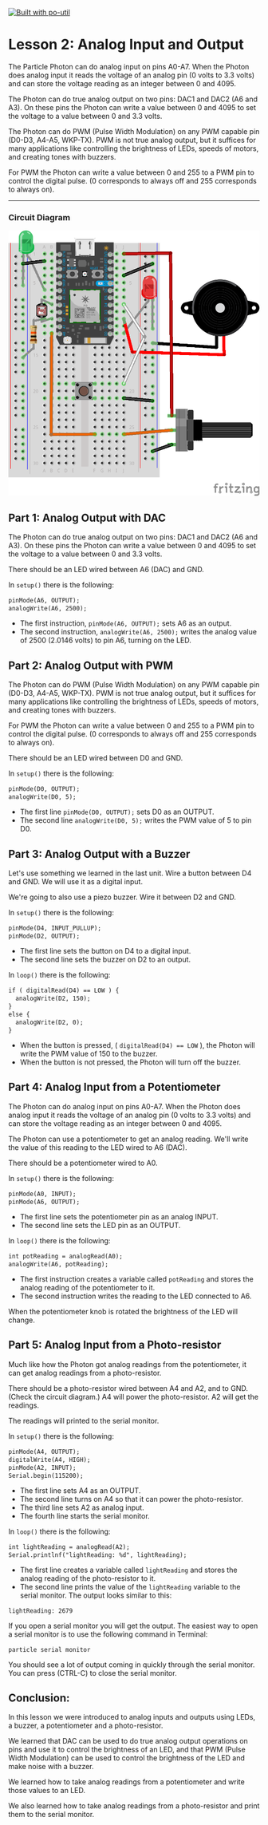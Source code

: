 [![Built with po-util](https://rawgit.com/nrobinson2000/po-util/master/images/built-with-po-util.svg)](https://po-util.com)

# Lesson 2: Analog Input and Output

The Particle Photon can do analog input on pins A0-A7. When the Photon does analog input it reads the voltage of an analog pin (0 volts to 3.3 volts) and can store the voltage reading as an integer between 0 and 4095.

The Photon can do true analog output on two pins: DAC1 and DAC2 (A6 and A3). On these pins the Photon can write a value between 0 and 4095 to set the voltage to a value between 0 and 3.3 volts.

The Photon can do PWM (Pulse Width Modulation) on any PWM capable pin (D0-D3, A4-A5, WKP-TX). PWM is not true analog output, but it suffices for many applications like controlling the brightness of LEDs, speeds of motors, and creating tones with buzzers.

For PWM the Photon can write a value between 0 and 255 to a PWM pin to control the digital pulse. (0 corresponds to always off and 255 corresponds to always on).

***

### Circuit Diagram

![](lesson2-diagram.png)

## Part 1: Analog Output with DAC

The Photon can do true analog output on two pins: DAC1 and DAC2 (A6 and A3). On these pins the Photon can write a value between 0 and 4095 to set the voltage to a value between 0 and 3.3 volts.

There should be an LED wired between A6 (DAC) and GND.

In `setup()` there is the following:

```
pinMode(A6, OUTPUT);
analogWrite(A6, 2500);
```

* The first instruction, `pinMode(A6, OUTPUT);` sets A6 as an output.
* The second instruction, `analogWrite(A6, 2500);` writes the analog value of 2500 (2.0146 volts) to pin A6, turning on the LED.

## Part 2: Analog Output with PWM

The Photon can do PWM (Pulse Width Modulation) on any PWM capable pin (D0-D3, A4-A5, WKP-TX). PWM is not true analog output, but it suffices for many applications like controlling the brightness of LEDs, speeds of motors, and creating tones with buzzers.

For PWM the Photon can write a value between 0 and 255 to a PWM pin to control the digital pulse. (0 corresponds to always off and 255 corresponds to always on).

There should be an LED wired between D0 and GND.

In `setup()` there is the following:

```
pinMode(D0, OUTPUT);
analogWrite(D0, 5);
```

* The first line `pinMode(D0, OUTPUT);` sets D0 as an OUTPUT.
* The second line `analogWrite(D0, 5);` writes the PWM value of 5 to pin D0.

## Part 3: Analog Output with a Buzzer

Let's use something we learned in the last unit. Wire a button between D4 and GND. We will use it as a digital input.

We're going to also use a piezo buzzer. Wire it between D2 and GND.

In `setup()` there is the following:

```
pinMode(D4, INPUT_PULLUP);
pinMode(D2, OUTPUT);
```

* The first line sets the button on D4 to a digital input.
* The second line sets the buzzer on D2 to an output.

In `loop()` there is the following:

```
if ( digitalRead(D4) == LOW ) {
  analogWrite(D2, 150);
}
else {
  analogWrite(D2, 0);
}
```

* When the button is pressed, ( `digitalRead(D4) == LOW` ), the Photon will write the PWM value of 150 to the buzzer.
* When the button is not pressed, the Photon will turn off the buzzer.

## Part 4: Analog Input from a Potentiometer

The Photon can do analog input on pins A0-A7. When the Photon does analog input it reads the voltage of an analog pin (0 volts to 3.3 volts) and can store the voltage reading as an integer between 0 and 4095.

The Photon can use a potentiometer to get an analog reading. We'll write the value of this reading to the LED wired to A6 (DAC).

There should be a potentiometer wired to A0.

In `setup()` there is the following:

```
pinMode(A0, INPUT);
pinMode(A6, OUTPUT);
```

* The first line sets the potentiometer pin as an analog INPUT.
* The second line sets the LED pin as an OUTPUT.

In `loop()` there is the following:

```
int potReading = analogRead(A0);
analogWrite(A6, potReading);
```

* The first instruction creates a variable called `potReading` and stores the analog reading of the potentiometer to it.
* The second instruction writes the reading to the LED connected to A6.

When the potentiometer knob is rotated the brightness of the LED will change.

## Part 5: Analog Input from a Photo-resistor

Much like how the Photon got analog readings from the potentiometer, it can get analog readings from a photo-resistor.

There should be a photo-resistor wired between A4 and A2, and to GND. (Check the circuit diagram.) A4 will power the photo-resistor. A2 will get the readings.

The readings will printed to the serial monitor.

In `setup()` there is the following:

```
pinMode(A4, OUTPUT);
digitalWrite(A4, HIGH);
pinMode(A2, INPUT);
Serial.begin(115200);
```

* The first line sets A4 as an OUTPUT.
* The second line turns on A4 so that it can power the photo-resistor.
* The third line sets A2 as analog input.
* The fourth line starts the serial monitor.

In `loop()` there is the following:

```
int lightReading = analogRead(A2);
Serial.printlnf("lightReading: %d", lightReading);
```

* The first line creates a variable called `lightReading` and stores the analog reading of the photo-resistor to it.
* The second line prints the value of the `lightReading` variable to the serial monitor. The output looks similar to this:

```
lightReading: 2679
```

If you open a serial monitor you will get the output. The easiest way to open a serial monitor is to use the following command in Terminal:

```
particle serial monitor
```

You should see a lot of output coming in quickly through the serial monitor. You can press (CTRL-C) to close the serial monitor.

## Conclusion:

In this lesson we were introduced to analog inputs and outputs using LEDs, a buzzer, a potentiometer and a photo-resistor.

We learned that DAC can be used to do true analog output operations on pins and use it to control the brightness of an LED, and that PWM (Pulse Width Modulation) can be used to control the brightness of the LED and make noise with a buzzer.

We learned how to take analog readings from a potentiometer and write those values to an LED.

We also learned how to take analog readings from a photo-resistor and print them to the serial monitor.
